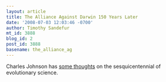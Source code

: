 ```yaml
---
layout: article
title: The Alliance Against Darwin 150 Years Later
date: '2008-07-03 12:03:46 -0700'
author: Timothy Sandefur
mt_id: 3888
blog_id: 2
post_id: 3888
basename: the_alliance_ag
---
```

Charles Johnson has [some thoughts](http://littlegreenfootballs.com/article/30523_150th_Anniversary_of_Theory_of_Evolution) on the sesquicentennial of evolutionary science.
